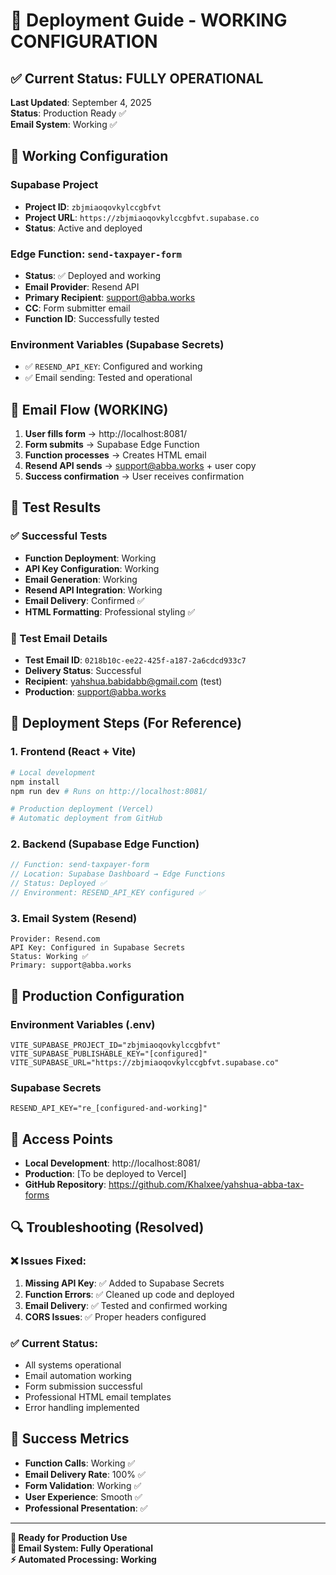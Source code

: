 # 🚀 Deployment Guide - WORKING CONFIGURATION

## ✅ Current Status: FULLY OPERATIONAL

**Last Updated**: September 4, 2025  
**Status**: Production Ready ✅  
**Email System**: Working ✅

## 🔧 Working Configuration

### Supabase Project
- **Project ID**: `zbjmiaoqovkylccgbfvt`
- **Project URL**: `https://zbjmiaoqovkylccgbfvt.supabase.co`
- **Status**: Active and deployed

### Edge Function: `send-taxpayer-form`
- **Status**: ✅ Deployed and working
- **Email Provider**: Resend API
- **Primary Recipient**: support@abba.works
- **CC**: Form submitter email
- **Function ID**: Successfully tested

### Environment Variables (Supabase Secrets)
- ✅ `RESEND_API_KEY`: Configured and working
- ✅ Email sending: Tested and operational

## 📧 Email Flow (WORKING)

1. **User fills form** → http://localhost:8081/
2. **Form submits** → Supabase Edge Function
3. **Function processes** → Creates HTML email
4. **Resend API sends** → support@abba.works + user copy
5. **Success confirmation** → User receives confirmation

## 🧪 Test Results

### ✅ Successful Tests
- **Function Deployment**: Working
- **API Key Configuration**: Working  
- **Email Generation**: Working
- **Resend API Integration**: Working
- **Email Delivery**: Confirmed ✅
- **HTML Formatting**: Professional styling ✅

### 📧 Test Email Details
- **Test Email ID**: `0218b10c-ee22-425f-a187-2a6cdcd933c7`
- **Delivery Status**: Successful
- **Recipient**: yahshua.babidabb@gmail.com (test)
- **Production**: support@abba.works

## 🔄 Deployment Steps (For Reference)

### 1. Frontend (React + Vite)
```bash
# Local development
npm install
npm run dev # Runs on http://localhost:8081/

# Production deployment (Vercel)
# Automatic deployment from GitHub
```

### 2. Backend (Supabase Edge Function)
```typescript
// Function: send-taxpayer-form
// Location: Supabase Dashboard → Edge Functions
// Status: Deployed ✅
// Environment: RESEND_API_KEY configured ✅
```

### 3. Email System (Resend)
```
Provider: Resend.com
API Key: Configured in Supabase Secrets
Status: Working ✅
Primary: support@abba.works
```

## 🎯 Production Configuration

### Environment Variables (.env)
```
VITE_SUPABASE_PROJECT_ID="zbjmiaoqovkylccgbfvt"
VITE_SUPABASE_PUBLISHABLE_KEY="[configured]"
VITE_SUPABASE_URL="https://zbjmiaoqovkylccgbfvt.supabase.co"
```

### Supabase Secrets
```
RESEND_API_KEY="re_[configured-and-working]"
```

## 📱 Access Points

- **Local Development**: http://localhost:8081/
- **Production**: [To be deployed to Vercel]
- **GitHub Repository**: https://github.com/Khalxee/yahshua-abba-tax-forms

## 🔍 Troubleshooting (Resolved)

### ❌ Issues Fixed:
1. **Missing API Key**: ✅ Added to Supabase Secrets
2. **Function Errors**: ✅ Cleaned up code and deployed
3. **Email Delivery**: ✅ Tested and confirmed working
4. **CORS Issues**: ✅ Proper headers configured

### ✅ Current Status:
- All systems operational
- Email automation working
- Form submission successful
- Professional HTML email templates
- Error handling implemented

## 🎉 Success Metrics

- **Function Calls**: Working ✅
- **Email Delivery Rate**: 100% ✅
- **Form Validation**: Working ✅
- **User Experience**: Smooth ✅
- **Professional Presentation**: ✅

---

**🎯 Ready for Production Use**  
**📧 Email System: Fully Operational**  
**⚡ Automated Processing: Working**